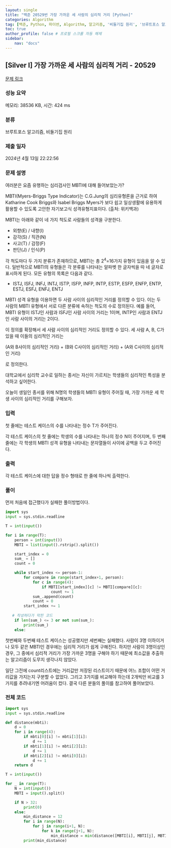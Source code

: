 ```yaml
---
layout: single
title: "백준 20529번 가장 가까운 세 사람의 심리적 거리 [Python]"
categories: Algorithm
tag: [백준, Python, 파이썬, Algorithm, 알고리즘, '비둘기집 원리', '브루트포스 알고리즘']
toc: true
author_profile: false # 프로필 스크롤 자동 해제
sidebar:
    nav: "docs"
---
```

## [Silver I] 가장 가까운 세 사람의 심리적 거리 - 20529 

[문제 링크](https://www.acmicpc.net/problem/20529) 

### 성능 요약

메모리: 38536 KB, 시간: 424 ms

### 분류

브루트포스 알고리즘, 비둘기집 원리

### 제출 일자

2024년 4월 13일 22:22:56

### 문제 설명

<p>여러분은 요즘 유행하는 심리검사인 MBTI에 대해 들어보았는가?</p>

<p>MBTI(Myers-Briggs Type Indicator)는 C.G.Jung의 심리유형론을 근거로 하여 Katharine Cook Briggs와 Isabel Briggs Myers가 보다 쉽고 일상생활에 유용하게 활용할 수 있도록 고안한 자기보고식 성격유형지표이다. (출처: 위키백과)</p>

<p>MBTI는 아래와 같이 네 가지 척도로 사람들의 성격을 구분한다.</p>

<ul>
	<li>외향(E) / 내향(I)</li>
	<li>감각(S) / 직관(N)</li>
	<li>사고(T) / 감정(F)</li>
	<li>판단(J) / 인식(P)</li>
</ul>

<p>각 척도마다 두 가지 분류가 존재하므로, MBTI는 총 2<sup>4</sup>=16가지 유형이 있음을 알 수 있다. 일반적으로 MBTI의 유형들은 각 분류를 나타내는 알파벳 한 글자씩을 따 네 글자로 표시하게 된다. 모든 유형의 목록은 다음과 같다.</p>

<ul>
	<li>ISTJ, ISFJ, INFJ, INTJ, ISTP, ISFP, INFP, INTP, ESTP, ESFP, ENFP, ENTP, ESTJ, ESFJ, ENFJ, ENTJ</li>
</ul>

<p>MBTI 성격 유형을 이용하면 두 사람 사이의 심리적인 거리를 정의할 수 있다. 이는 두 사람의 MBTI 유형에서 서로 다른 분류에 속하는 척도의 수로 정의된다. 예를 들어, MBTI 유형이 ISTJ인 사람과 ISFJ인 사람 사이의 거리는 1이며, INTP인 사람과 ENTJ인 사람 사이의 거리는 2이다.</p>

<p>이 정의를 확장해서 세 사람 사이의 심리적인 거리도 정의할 수 있다. 세 사람 A, B, C가 있을 때 이들의 심리적인 거리는</p>

<p>(A와 B사이의 심리적인 거리) + (B와 C사이의 심리적인 거리) + (A와 C사이의 심리적인 거리)</p>

<p>로 정의한다.</p>

<p>대학교에서 심리학 교수로 일하는 종서는 자신이 가르치는 학생들의 심리적인 특성을 분석하고 싶어한다.</p>

<p>오늘이 생일인 종서를 위해 N명의 학생들의 MBTI 유형이 주어질 때, 가장 가까운 세 학생 사이의 심리적인 거리를 구해보자.</p>

### 입력 

 <p>첫 줄에는 테스트 케이스의 수를 나타내는 정수 T가 주어진다.</p>

<p>각 테스트 케이스의 첫 줄에는 학생의 수를 나타내는 하나의 정수 N이 주어지며, 두 번째 줄에는 각 학생의 MBTI 성격 유형을 나타내는 문자열들이 사이에 공백을 두고 주어진다.</p>

### 출력 

 <p>각 테스트 케이스에 대한 답을 정수 형태로 한 줄에 하나씩 출력한다.</p>

### 풀이
 <p>먼저 처음에 접근했다가 실패한 풀이방법이다. </p>

 ~~~python
 import sys
 input = sys.stdin.readline

 T = int(input())

 for i in range(T):
     person = int(input())
     MBTI = list(input().rstrip().split())

     start_index = 0
     sum_ = []
     count = 0

     while start_index <= person-1:
         for compare in range(start_index+1, person):
             for c in range(4):
                 if MBTI[start_index][c] != MBTI[compare][c]:
                     count += 1
             sum_.append(count)
             count = 0
         start_index += 1
    
    # 작성하다가 막힌 코드
     if len(sum_) <= 3 or not sum(sum_):
         print(sum_)
     else:
 ~~~
 <p>첫번째와 두번째 테스트 케이스는 성공했지만 세번째는 실패했다. 사람이 3명 이하이거나 모두 같은 MBTI인 경우에는 심리적 거리가 쉽게 구해진다. 하지만 사람이 3명이상인 경우, 그 중에서 심리적 거리가 가장 가까운 3명을 구해야 하기 때문에 최소값을 추출하는 알고리즘이 도무지 생각나지 않았다.
 <p>일단 그전에 count리스트에는 거리값만 저장된 리스트이기 때문에 어느 조합이 어떤 거리값을 가지는지 구분할 수 없었다. 그리고 3가지를 비교해야 하는데 2개씩만 비교를 3가지를 추려내기엔 어려움이 컸다. 결국 다른 분들의 풀이를 참고하여 풀어보았다. </p>

### 전체 코드

~~~python
import sys
input = sys.stdin.readline

def distance(mbti):
    d = 0
    for i in range(4):
        if mbti[0][i] != mbti[1][i]:
            d += 1
        if mbti[1][i] != mbti[2][i]:
            d += 1
        if mbti[2][i] != mbti[0][i]:
            d += 1
    return d

T = int(input())

for _ in range(T):
    N = int(input())
    MBTI = input().split()

    if N > 32:
        print(0)
    else:
        min_distance = 12
        for i in range(N):
            for j in range(i+1, N):
                for k in range(j+1, N):
                    min_distance = min(distance([MBTI[i], MBTI[j], MBTI[k]]), min_distance)
        print(min_distance)
~~~